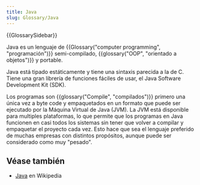 ```yaml
---
title: Java
slug: Glossary/Java
---
```


{{GlossarySidebar}}

Java es un lenguaje de {{Glossary("computer programming", "programación")}} semi-compilado, {{glossary("OOP", "orientado a objetos")}} y portable.

Java está tipado estáticamente y tiene una sintaxis parecida a la de C. Tiene una gran librería de funciones fáciles de usar, el Java Software Development Kit (SDK).

Los programas son {{glossary("Compile", "compilados")}} primero una única vez a byte code y empaquetados en un formato que puede ser ejecutado por la Máquina Virtual de Java (JVM). La JVM está disponible para multiples plataformas, lo que permite que los programas en Java funcionen en casi todos los sistemas sin tener que volver a compilar y empaquetar el proyecto cada vez. Esto hace que sea el lenguaje preferido de muchas empresas con distintos propósitos, aunque puede ser considerado como muy "pesado".

## Véase también

- [Java](<https://es.wikipedia.org/wiki/Java_(lenguaje_de_programación)>) en Wikipedia
